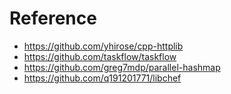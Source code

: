 

# Reference
- https://github.com/yhirose/cpp-httplib
- https://github.com/taskflow/taskflow
- https://github.com/greg7mdp/parallel-hashmap
- https://github.com/q191201771/libchef
